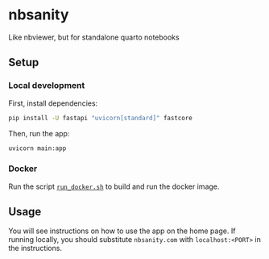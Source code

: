 # nbsanity

Like nbviewer, but for standalone quarto notebooks

## Setup

### Local development

First, install dependencies:

```bash
pip install -U fastapi "uvicorn[standard]" fastcore
```
    
Then, run the app:

```bash
uvicorn main:app
```

### Docker

Run the script [`run_docker.sh`](./run_docker.sh) to build and run the docker image.  

## Usage

You will see instructions on how to use the app on the home page.  If running locally, you should substitute `nbsanity.com` with `localhost:<PORT>` in the instructions.

